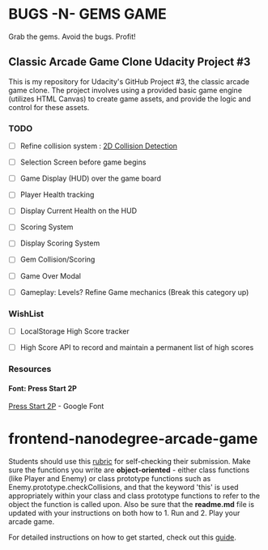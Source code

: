 # BUGS -N- GEMS GAME
Grab the gems. Avoid the bugs. Profit!

## Classic Arcade Game Clone Udacity Project #3

This is my repository for Udacity's GitHub Project #3, the classic arcade game clone. The project involves using a provided basic game engine (utilizes HTML Canvas) to create game assets, and provide the logic and control for these assets.

### TODO
- [ ] Refine collision system : [2D Collision Detection](https://developer.mozilla.org/en-US/docs/Games/Techniques/2D_collision_detection)
- [ ] Selection Screen before game begins
- [ ] Game Display (HUD) over the game board
- [ ] Player Health tracking
- [ ] Display Current Health on the HUD
- [ ] Scoring System
- [ ] Display Scoring System
- [ ] Gem Collision/Scoring
- [ ] Game Over Modal
- [ ] Gameplay: Levels? Refine Game mechanics (Break this category up)


### WishList
- [ ] LocalStorage High Score tracker
- [ ] High Score API to record and maintain a permanent list of high scores


### Resources

#### Font: Press Start 2P 
[Press Start 2P](https://fonts.google.com/specimen/Press+Start+2P) - Google Font

frontend-nanodegree-arcade-game
===============================

Students should use this [rubric](https://review.udacity.com/#!/projects/2696458597/rubric) for self-checking their submission. Make sure the functions you write are **object-oriented** - either class functions (like Player and Enemy) or class prototype functions such as Enemy.prototype.checkCollisions, and that the keyword 'this' is used appropriately within your class and class prototype functions to refer to the object the function is called upon. Also be sure that the **readme.md** file is updated with your instructions on both how to 1. Run and 2. Play your arcade game.

For detailed instructions on how to get started, check out this [guide](https://docs.google.com/document/d/1v01aScPjSWCCWQLIpFqvg3-vXLH2e8_SZQKC8jNO0Dc/pub?embedded=true).
